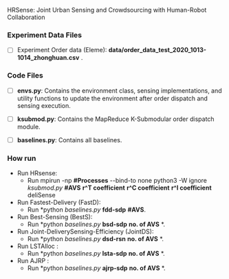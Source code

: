 HRSense: Joint Urban Sensing and Crowdsourcing with Human-Robot Collaboration
### Experiment Data Files

- [ ] Experiment Order data (Eleme): **data/order_data_test_2020_1013-1014_zhonghuan.csv** .


### Code Files
- [ ] **envs.py**: Contains the environment class, sensing implementations, and utility functions to update the environment after order dispatch and sensing execution.

- [ ] **ksubmod.py**: Contains the MapReduce K-Submodular order dispatch module.

- [ ] **baselines.py**: Contains all baselines.

### How run
-  Run HRsense:
    -  Run mpirun -np **#Processes** --bind-to none python3 -W ignore *ksubmod.py* **#AVS** **r^T coefficient** **r^C coefficient** **r^I coefficient** deliSense
-  Run Fastest-Delivery (FastD):
    -  Run *python *baselines.py* **fdd-sdp** **#AVS**.
-  Run Best-Sensing (BestS):
    -  Run *python *baselines.py* **bsd-sdp** **no. of AVS** *.
-  Run Joint-DeliverySensing-Efficiency (JointDS):
    -  Run *python *baselines.py* **dsd-rsn** **no. of AVS** *.
-  Run LSTAlloc :
    -  Run *python *baselines.py* **lsta-sdp** **no. of AVS** *.
-  Run AJRP :
    -  Run *python *baselines.py* **ajrp-sdp** **no. of AVS** *.    